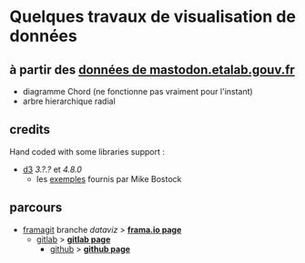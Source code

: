 # Quelques travaux de visualisation de données

## à partir des [données de mastodon.etalab.gouv.fr][datas]
* diagramme Chord (ne fonctionne pas vraiment pour l'instant)
* arbre hierarchique radial

## credits
Hand coded with some libraries support :
* [d3][d3] *3.?.?* et *4.8.0*
    * les [exemples][blocks] fournis par Mike Bostock

## parcours
* [framagit][origin] branche *dataviz* > **[frama.io page][frio-page]**
    * [gitlab][gitlab] > **[gitlab page][gl-page]**
        * [github][github] > **[github page][gh-page]**


[origin]:https://framagit.org/sycom/sycom.frama.io
[frio-page]:https://sycom.frama.io/dataviz
[gitlab]:https://gitlab.com/sycom/sycom.gitlab.io
[gl-page]:https://sycom.gitlab.io/dataviz
[github]:https://github.com/sycom/sycom.github.io
[gh-page]:https://sycom.github.io/dataviz

[datas]:https://gist.github.com/cquest/bbf1f88f305564fe80a47d7951255eb1#file-domaines-csv
[d3]:https://d3js.org
[blocks]:https://bl.ocks.org/
